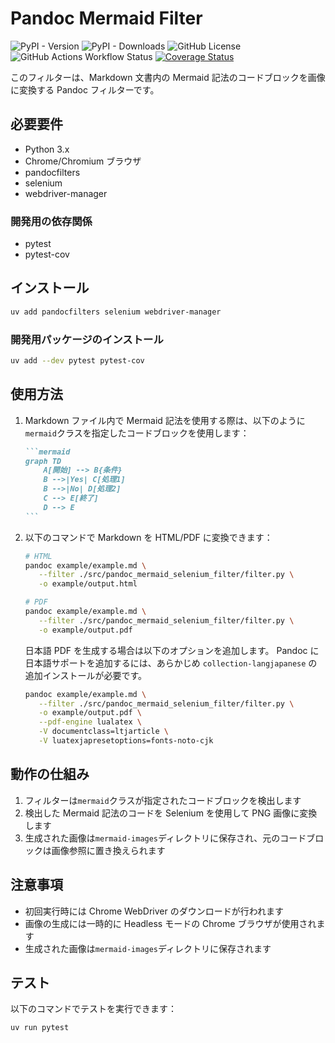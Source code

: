 # Pandoc Mermaid Filter

![PyPI - Version](https://img.shields.io/pypi/v/pandoc-mermaid-selenium-filter)
![PyPI - Downloads](https://img.shields.io/pypi/dm/pandoc-mermaid-selenium-filter)
![GitHub License](https://img.shields.io/github/license/itTkm/pandoc-mermaid-selenium-filter)
![GitHub Actions Workflow Status](https://img.shields.io/github/actions/workflow/status/itTkm/pandoc-mermaid-selenium-filter/test.yml?branch=main)
[![Coverage Status](https://coveralls.io/repos/github/itTkm/pandoc-mermaid-selenium-filter/badge.svg?branch=main)](https://coveralls.io/github/itTkm/pandoc-mermaid-selenium-filter?branch=main)

このフィルターは、Markdown 文書内の Mermaid 記法のコードブロックを画像に変換する Pandoc フィルターです。

## 必要要件

- Python 3.x
- Chrome/Chromium ブラウザ
- pandocfilters
- selenium
- webdriver-manager

### 開発用の依存関係

- pytest
- pytest-cov

## インストール

```bash
uv add pandocfilters selenium webdriver-manager
```

### 開発用パッケージのインストール

```bash
uv add --dev pytest pytest-cov
```

## 使用方法

1. Markdown ファイル内で Mermaid 記法を使用する際は、以下のように`mermaid`クラスを指定したコードブロックを使用します：

   ````markdown
   ```mermaid
   graph TD
       A[開始] --> B{条件}
       B -->|Yes| C[処理1]
       B -->|No| D[処理2]
       C --> E[終了]
       D --> E
   ```
   ````

2. 以下のコマンドで Markdown を HTML/PDF に変換できます：

   ```bash
   # HTML
   pandoc example/example.md \
      --filter ./src/pandoc_mermaid_selenium_filter/filter.py \
      -o example/output.html

   # PDF
   pandoc example/example.md \
      --filter ./src/pandoc_mermaid_selenium_filter/filter.py \
      -o example/output.pdf
   ```

   日本語 PDF を生成する場合は以下のオプションを追加します。
   Pandoc に日本語サポートを追加するには、あらかじめ `collection-langjapanese` の追加インストールが必要です。

   ```bash
   pandoc example/example.md \
      --filter ./src/pandoc_mermaid_selenium_filter/filter.py \
      -o example/output.pdf \
      --pdf-engine lualatex \
      -V documentclass=ltjarticle \
      -V luatexjapresetoptions=fonts-noto-cjk
   ```

## 動作の仕組み

1. フィルターは`mermaid`クラスが指定されたコードブロックを検出します
2. 検出した Mermaid 記法のコードを Selenium を使用して PNG 画像に変換します
3. 生成された画像は`mermaid-images`ディレクトリに保存され、元のコードブロックは画像参照に置き換えられます

## 注意事項

- 初回実行時には Chrome WebDriver のダウンロードが行われます
- 画像の生成には一時的に Headless モードの Chrome ブラウザが使用されます
- 生成された画像は`mermaid-images`ディレクトリに保存されます

## テスト

以下のコマンドでテストを実行できます：

```bash
uv run pytest
```
